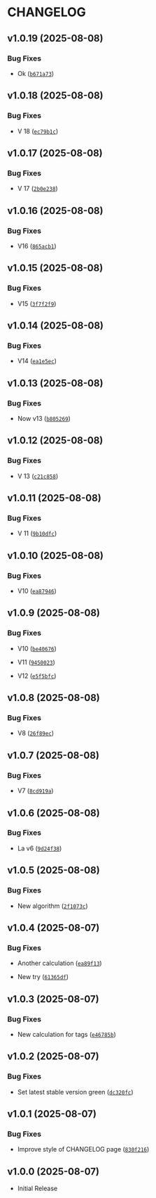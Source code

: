 # CHANGELOG

<!-- version list -->

## v1.0.19 (2025-08-08)

### Bug Fixes

- Ok
  ([`b671a73`](https://github.com/PyMoX-fr/PyMoX-fr.github.io/commit/b671a73df4e85634a4f08ae3e046067df48ca5ab))


## v1.0.18 (2025-08-08)

### Bug Fixes

- V 18
  ([`ec79b1c`](https://github.com/PyMoX-fr/PyMoX-fr.github.io/commit/ec79b1c3352978721b83d1b4d1014246e716437d))


## v1.0.17 (2025-08-08)

### Bug Fixes

- V 17
  ([`2b0e238`](https://github.com/PyMoX-fr/PyMoX-fr.github.io/commit/2b0e2384d7046ac60e470936933b7d574020bec1))


## v1.0.16 (2025-08-08)

### Bug Fixes

- V16
  ([`865acb1`](https://github.com/PyMoX-fr/PyMoX-fr.github.io/commit/865acb1730a5e0f14732d9f5dc589a3404b89683))


## v1.0.15 (2025-08-08)

### Bug Fixes

- V15
  ([`3f7f2f9`](https://github.com/PyMoX-fr/PyMoX-fr.github.io/commit/3f7f2f986fbd2ba51a25833f585a3ae670c5f4d7))


## v1.0.14 (2025-08-08)

### Bug Fixes

- V14
  ([`ea1e5ec`](https://github.com/PyMoX-fr/PyMoX-fr.github.io/commit/ea1e5ece36d7e8fa9a6a8e60f444392875d2af97))


## v1.0.13 (2025-08-08)

### Bug Fixes

- Now v13
  ([`b805269`](https://github.com/PyMoX-fr/PyMoX-fr.github.io/commit/b805269092327dca837a408be4bc5350510f8a1c))


## v1.0.12 (2025-08-08)

### Bug Fixes

- V 13
  ([`c21c858`](https://github.com/PyMoX-fr/PyMoX-fr.github.io/commit/c21c858f813cd9a1d406072fb651bb3b3ee50aff))


## v1.0.11 (2025-08-08)

### Bug Fixes

- V 11
  ([`9b10dfc`](https://github.com/PyMoX-fr/PyMoX-fr.github.io/commit/9b10dfcf5c0ed0fb8fa560ddce21e7ae81053113))


## v1.0.10 (2025-08-08)

### Bug Fixes

- V10
  ([`ea87946`](https://github.com/PyMoX-fr/PyMoX-fr.github.io/commit/ea8794685b86afd5a49e1dfe2c67667deb32632b))


## v1.0.9 (2025-08-08)

### Bug Fixes

- V10
  ([`be40676`](https://github.com/PyMoX-fr/PyMoX-fr.github.io/commit/be40676d8695fb66a08cef017cd4823f10c1014f))

- V11
  ([`9450023`](https://github.com/PyMoX-fr/PyMoX-fr.github.io/commit/9450023c2baa86d2c07ded0e2ed1301781f788a6))

- V12
  ([`e5f5bfc`](https://github.com/PyMoX-fr/PyMoX-fr.github.io/commit/e5f5bfc977f9d567afd058f091bfba16f430cca1))


## v1.0.8 (2025-08-08)

### Bug Fixes

- V8
  ([`26f89ec`](https://github.com/PyMoX-fr/PyMoX-fr.github.io/commit/26f89ecff235dbadc4c81aad2e9c9901224ed9d9))


## v1.0.7 (2025-08-08)

### Bug Fixes

- V7
  ([`8cd919a`](https://github.com/PyMoX-fr/PyMoX-fr.github.io/commit/8cd919a6f768cb9fc5879db9c403559563134182))


## v1.0.6 (2025-08-08)

### Bug Fixes

- La v6
  ([`9d24f38`](https://github.com/PyMoX-fr/PyMoX-fr.github.io/commit/9d24f380bc0a8bd5279c2f1b4c97e1cfa8862268))


## v1.0.5 (2025-08-08)

### Bug Fixes

- New algorithm
  ([`2f1073c`](https://github.com/PyMoX-fr/PyMoX-fr.github.io/commit/2f1073c5d49dca1e97099ad900aa5561e36d76cd))


## v1.0.4 (2025-08-07)

### Bug Fixes

- Another calculation
  ([`ea89f13`](https://github.com/PyMoX-fr/PyMoX-fr.github.io/commit/ea89f131b3baf0d91e9e939b1ff796fdc0bfacc9))

- New try
  ([`61365df`](https://github.com/PyMoX-fr/PyMoX-fr.github.io/commit/61365dfd392695d20e82a51369d3691cd3b67c61))


## v1.0.3 (2025-08-07)

### Bug Fixes

- New calculation for tags
  ([`e46785b`](https://github.com/PyMoX-fr/PyMoX-fr.github.io/commit/e46785b6b14e09c6fc38f1a73282c0255825c327))


## v1.0.2 (2025-08-07)

### Bug Fixes

- Set latest stable version green
  ([`dc320fc`](https://github.com/PyMoX-fr/PyMoX-fr.github.io/commit/dc320fc7dccb3f866a836f5d4ce7ce9c0474507d))


## v1.0.1 (2025-08-07)

### Bug Fixes

- Improve style of CHANGELOG page
  ([`830f216`](https://github.com/PyMoX-fr/PyMoX-fr.github.io/commit/830f216dc8e6c1f49b0dc0f9adaca3d9b97aa2f4))


## v1.0.0 (2025-08-07)

- Initial Release

